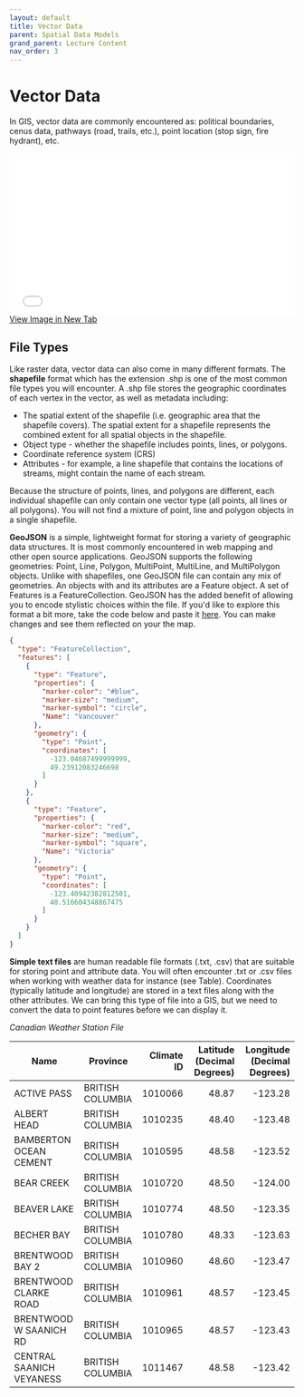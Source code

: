 ```yaml
---
layout: default
title: Vector Data
parent: Spatial Data Models
grand_parent: Lecture Content
nav_order: 3
---
```

<!-- 
<details open markdown="block">
  <summary>
    Table of contents
  </summary>
  {: .text-delta }
1. TOC
{:toc}
</details>
 -->

# Vector Data

In GIS, vector data are commonly encountered as: political boundaries, cenus data, pathways (road, trails, etc.), point location (stop sign, fire hydrant), etc.

<div style="overflow: hidden;
  padding-top: 56.25%;
  position: relative">
  <iframe src="content/Vector.html" title="Processes" scrolling="no" frameborder="0"
    style="border: 0;
   height: 100%;
   left: 0;
   position: absolute;
   top: 0;
   width: 100%;">
   <p>Your browser does not support iframes.</p>
 </iframe>
</div>
<a href="content/Vector.html" target="_blank">View Image in New Tab</a>

## File Types

Like raster data, vector data can also come in many different formats. The **shapefile** format which has the extension .shp is one of the most common file types you will encounter.  A .shp file stores the geographic coordinates of each vertex in the vector, as well as metadata including:

* The spatial extent of the shapefile (i.e. geographic area that the shapefile covers). The spatial extent for a shapefile represents the combined extent for all spatial objects in the shapefile.
* Object type - whether the shapefile includes points, lines, or polygons.
* Coordinate reference system (CRS)
* Attributes - for example, a line shapefile that contains the locations of streams, might contain the name of each stream.

Because the structure of points, lines, and polygons are different, each individual shapefile can only contain one vector type (all points, all lines or all polygons). You will not find a mixture of point, line and polygon objects in a single shapefile.

**GeoJSON** is a simple, lightweight format for storing a variety of geographic data structures.  It is most commonly encountered in web mapping and other open source applications.  GeoJSON supports the following geometries: Point, Line, Polygon, MultiPoint, MultiLine, and MultiPolygon objects.  Unlike with shapefiles, one GeoJSON file can contain any mix of geometries. An objects with and its attributes are a Feature object. A set of Features is a FeatureCollection.  GeoJSON has the added benefit of allowing you to encode stylistic choices within the file.  If you'd like to explore this format a bit more, take the code below and paste it [here](https://geojson.io/#map=2/20.0/0.0).  You can make changes and see them reflected on your the map.

```json
{
  "type": "FeatureCollection",
  "features": [
    {
      "type": "Feature",
      "properties": {
        "marker-color": "#blue",
        "marker-size": "medium",
        "marker-symbol": "circle",
        "Name": "Vancouver"
      },
      "geometry": {
        "type": "Point",
        "coordinates": [
          -123.04687499999999,
          49.23912083246698
        ]
      }
    },
    {
      "type": "Feature",
      "properties": {
        "marker-color": "red",
        "marker-size": "medium",
        "marker-symbol": "square",
        "Name": "Victoria"
      },
      "geometry": {
        "type": "Point",
        "coordinates": [
          -123.40942382812501,
          48.516604348867475
        ]
      }
    }
  ]
}
```
**Simple text files** are human readable file formats (.txt, .csv) that are suitable for storing point and attribute data.  You will often encounter .txt or .csv files when working with weather data for instance (see Table).  Coordinates (typically latitude and longitude) are stored in a text files along with the other attributes.  We can bring this type of file into a GIS, but we need to convert the data to point features before we can display it. 

*Canadian Weather Station File*

|          Name          |    Province    |Climate ID|Latitude (Decimal Degrees)|Longitude (Decimal Degrees)|
|------------------------|----------------|---------:|-------------------------:|--------------------------:|
|ACTIVE PASS             |BRITISH COLUMBIA|   1010066|                     48.87|                    -123.28|
|ALBERT HEAD             |BRITISH COLUMBIA|   1010235|                     48.40|                    -123.48|
|BAMBERTON OCEAN CEMENT  |BRITISH COLUMBIA|   1010595|                     48.58|                    -123.52|
|BEAR CREEK              |BRITISH COLUMBIA|   1010720|                     48.50|                    -124.00|
|BEAVER LAKE             |BRITISH COLUMBIA|   1010774|                     48.50|                    -123.35|
|BECHER BAY              |BRITISH COLUMBIA|   1010780|                     48.33|                    -123.63|
|BRENTWOOD BAY 2         |BRITISH COLUMBIA|   1010960|                     48.60|                    -123.47|
|BRENTWOOD CLARKE ROAD   |BRITISH COLUMBIA|   1010961|                     48.57|                    -123.45|
|BRENTWOOD W SAANICH RD  |BRITISH COLUMBIA|   1010965|                     48.57|                    -123.43|
|CENTRAL SAANICH VEYANESS|BRITISH COLUMBIA|   1011467|                     48.58|                    -123.42|


<!-- 

---

# Assessment Questions

### QC2

The ______ data model represents features in space as discrete two-dimensional ______ , one-dimensional ______ , and/or "zero-dimensional"  points.  Attribute information is stored separately in a ______. -->